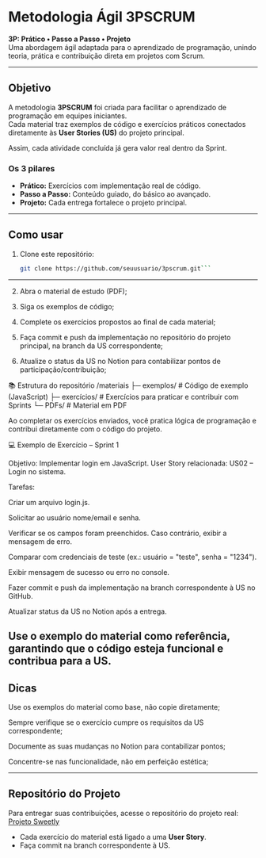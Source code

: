 # Metodologia Ágil 3PSCRUM  

**3P: Prático • Passo a Passo • Projeto**  
Uma abordagem ágil adaptada para o aprendizado de programação, unindo teoria, prática e contribuição direta em projetos com Scrum.  

---

## Objetivo  

A metodologia **3PSCRUM** foi criada para facilitar o aprendizado de programação em equipes iniciantes.  
Cada material traz exemplos de código e exercícios práticos conectados diretamente às **User Stories (US)** do projeto principal.  

Assim, cada atividade concluída já gera valor real dentro da Sprint.  

### Os 3 pilares  
- **Prático:** Exercícios com implementação real de código.  
- **Passo a Passo:** Conteúdo guiado, do básico ao avançado.  
- **Projeto:** Cada entrega fortalece o projeto principal.  

---

## Como usar  

1. Clone este repositório:  
   ```bash
   git clone https://github.com/seuusuario/3pscrum.git```
---
2. Abra o material de estudo (PDF);

3. Siga os exemplos de código;

4. Complete os exercícios propostos ao final de cada material;

5. Faça commit e push da implementação no repositório do projeto principal, na branch da US correspondente;

6. Atualize o status da US no Notion para contabilizar pontos de participação/contribuição;

📚 Estrutura do repositório
/materiais
    ├─ exemplos/        # Código de exemplo (JavaScript)
    ├─ exercícios/      # Exercícios para praticar e contribuir com Sprints
    └─ PDFs/            # Material em PDF 



Ao completar os exercícios enviados, você pratica lógica de programação e contribui diretamente com o código do projeto.


💻 Exemplo de Exercício – Sprint 1

Objetivo: Implementar login em JavaScript.
User Story relacionada: US02 – Login no sistema.

Tarefas:

Criar um arquivo login.js.

Solicitar ao usuário nome/email e senha.

Verificar se os campos foram preenchidos. Caso contrário, exibir a mensagem de erro.

Comparar com credenciais de teste (ex.: usuário = "teste", senha = "1234").

Exibir mensagem de sucesso ou erro no console.

Fazer commit e push da implementação na branch correspondente à US no GitHub.

Atualizar status da US no Notion após a entrega.

Use o exemplo do material como referência, garantindo que o código esteja funcional e contribua para a US.
---
## Dicas

Use os exemplos do material como base, não copie diretamente;

Sempre verifique se o exercício cumpre os requisitos da US correspondente;

Documente as suas mudanças no Notion para contabilizar pontos;

Concentre-se nas funcionalidade, não em perfeição estética;

---

## Repositório do Projeto

Para entregar suas contribuições, acesse o repositório do projeto real:  
[Projeto Sweetly](https://github.com/Arthurbrs34/startup-entregas)

- Cada exercício do material está ligado a uma **User Story**.
- Faça commit na branch correspondente à US.
